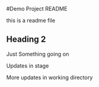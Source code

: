 #Demo Project README

this is a readme file

## Heading 2

Just Something going on

Updates in stage

More updates in working directory